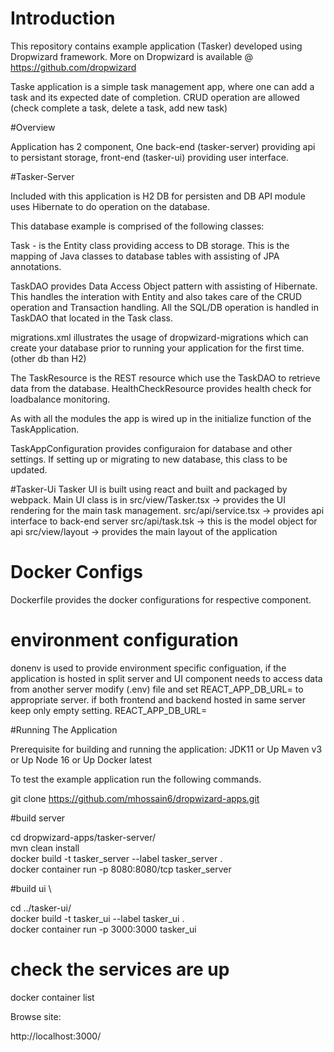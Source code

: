 # Introduction
This repository contains example application (Tasker) developed using Dropwizard framework.
More on Dropwizard is available @ https://github.com/dropwizard 

Taske application is a simple task management app, where one can add a task and its expected date of completion. 
CRUD operation are allowed (check complete a task, delete a task, add new task)

#Overview

Application has 2 component, One back-end (tasker-server) providing api to persistant storage, front-end (tasker-ui) providing user interface.

#Tasker-Server

Included with this application is H2 DB for persisten and DB API module uses Hibernate to do operation on the database.

This database example is comprised of the following classes:

Task - is the Entity class providing access to DB storage. This is the mapping of Java classes to database tables with assisting of JPA annotations.

TaskDAO provides Data Access Object pattern with assisting of Hibernate. This handles the interation with Entity and also takes care of the CRUD operation and Transaction handling. All the SQL/DB operation is handled in TaskDAO that located in the Task class.

migrations.xml illustrates the usage of dropwizard-migrations which can create your database prior to running your application for the first time. (other db than H2)

The TaskResource is the REST resource which use the TaskDAO to retrieve data from the database. HealthCheckResource provides health check for loadbalance monitoring.

As with all the modules the app is wired up in the initialize function of the TaskApplication.

TaskAppConfiguration provides configuraion for database and other settings. If setting up or migrating to new database, this class to be updated.

#Tasker-Ui
Tasker UI is built using react and built and packaged by webpack.
Main UI class is in 
src/view/Tasker.tsx -> provides the UI rendering for the main task management.
src/api/service.tsx -> provides api interface to back-end server
src/api/task.tsk -> this is the model object for api 
src/view/layout -> provides the main layout of the application

# Docker Configs
Dockerfile provides the docker configurations for respective component.

# environment configuration

donenv is used to provide environment specific configuation, if the application is hosted in split server and UI component needs to access data from another server modify (.env) file and set REACT_APP_DB_URL= to appropriate server. if both frontend and backend hosted in same server keep only empty setting. REACT_APP_DB_URL= 

#Running The Application

Prerequisite for building and running the application:
JDK11 or Up
Maven v3 or Up
Node 16 or Up
Docker latest

To test the example application run the following commands.

git clone https://github.com/mhossain6/dropwizard-apps.git

#build server 

cd dropwizard-apps/tasker-server/ \
mvn clean install \
docker build -t tasker_server --label tasker_server  . \
docker container run -p 8080:8080/tcp  tasker_server

#build ui \

 cd ../tasker-ui/ \
 docker build -t tasker_ui --label tasker_ui  . \
 docker container run -p 3000:3000  tasker_ui
 
 # check the services are up
 docker container list
 
 Browse site:
 
 http://localhost:3000/
